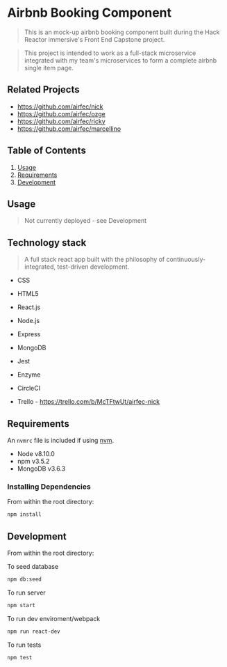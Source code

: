 # Airbnb Booking Component

> This is an mock-up airbnb booking component built during the Hack Reactor immersive's Front End Capstone project.

> This project is intended to work as a full-stack microservice integrated with my team's microservices to form a complete airbnb single item page.

## Related Projects

- https://github.com/airfec/nick
- https://github.com/airfec/ozge
- https://github.com/airfec/ricky
- https://github.com/airfec/marcellino

## Table of Contents

1.  [Usage](#Usage)
1.  [Requirements](#requirements)
1.  [Development](#development)

## Usage

> Not currently deployed - see Development

## Technology stack

> A full stack react app built with the philosophy of continuously-integrated, test-driven development.

- CSS
- HTML5
- React.js
- Node.js
- Express
- MongoDB

- Jest
- Enzyme
- CircleCI

- Trello - https://trello.com/b/McTFtwUt/airfec-nick

## Requirements

An `nvmrc` file is included if using [nvm](https://github.com/creationix/nvm).

- Node v8.10.0
- npm v3.5.2
- MongoDB v3.6.3

### Installing Dependencies

From within the root directory:

```sh
npm install
```

## Development

From within the root directory:

To seed database

```sh
npm db:seed
```

To run server

```sh
npm start
```

To run dev enviroment/webpack

```sh
npm run react-dev
```

To run tests

```sh
npm test
```

